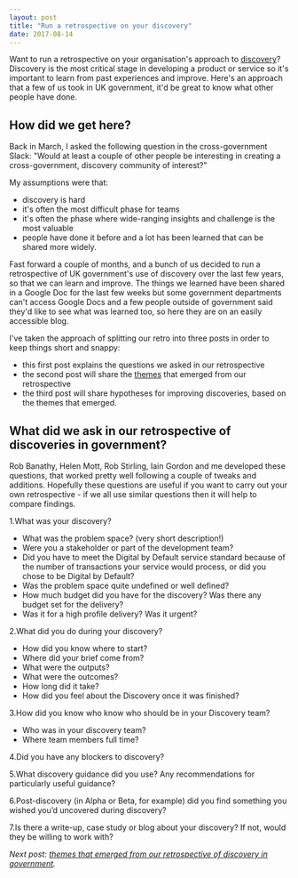 ```yaml
---
layout: post
title: "Run a retrospective on your discovery"
date: 2017-08-14
---
```


Want to run a retrospective on your organisation's approach to [discovery](https://www.gov.uk/service-manual/agile-delivery/how-the-discovery-phase-works)? Discovery is the most critical stage in developing a product or service so it's important to learn from past experiences and improve. Here's an approach that a few of us took in UK government, it'd be great to know what other people have done.

## How did we get here?

Back in March, I asked the following question in the cross-government Slack:
"Would at least a couple of other people be interesting in creating a cross-government, discovery community of interest?"

My assumptions were that:

- discovery is hard
- it's often the most difficult phase for teams
- it's often the phase where wide-ranging insights and challenge is the most valuable
- people have done it before and a lot has been learned that can be shared more widely.

Fast forward a couple of months, and a bunch of us decided to run a retrospective of UK government's use of discovery over the last few years, so that we can learn and improve. The things we learned have been shared in a Google Doc for the last few weeks but some government departments can't access Google Docs and a few people outside of government said they'd like to see what was learned too, so here they are on an easily accessible blog.

I've taken the approach of splitting our retro into three posts in order to keep things short and snappy:

- this first post explains the questions we asked in our retrospective
- the second post will share the [themes](http://scottcolfer.com/2017/08/15/discovery-retro-themes.html) that emerged from our retrospective
- the third post will share hypotheses for improving discoveries, based on the themes that emerged.

## What did we ask in our retrospective of discoveries in government?

Rob Banathy, Helen Mott, Rob Stirling, Iain Gordon and me developed these questions, that worked pretty well following a couple of tweaks and additions. Hopefully these questions are useful if you want to carry out your own retrospective - if we all use similar questions then it will help to compare findings.

1.What was your discovery?

- What was the problem space? (very short description!)
- Were you a stakeholder or part of the development team?
- Did you have to meet the Digital by Default service standard because of the number of transactions your service would process, or did you chose to be Digital by Default?
- Was the problem space quite undefined or well defined?
- How much budget did you have for the discovery? Was there any budget set for the delivery?
- Was it for a high profile delivery? Was it urgent?

2.What did you do during your discovery?

- How did you know where to start?
- Where did your brief come from?
- What were the outputs?
- What were the outcomes?
- How long did it take?
- How did you feel about the Discovery once it was finished?

3.How did you know who know who should be in your Discovery team?

- Who was in your discovery team?
- Where team members full time?

4.Did you have any blockers to discovery?

5.What discovery guidance did you use? Any recommendations for particularly useful guidance?

6.Post-discovery (in Alpha or Beta, for example) did you find something you wished you’d uncovered during discovery?

7.Is there a write-up, case study or blog about your discovery?  If not, would they be willing to work with?

*Next post: [themes that emerged from our retrospective of discovery in government](http://scottcolfer.com/2017/08/15/discovery-retro-themes.html).*
